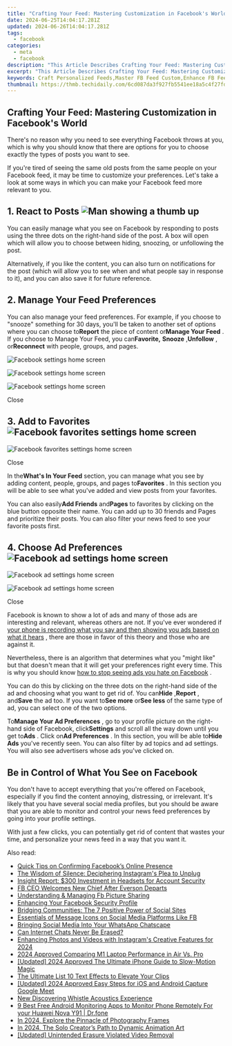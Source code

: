 ```yaml
---
title: "Crafting Your Feed: Mastering Customization in Facebook's World"
date: 2024-06-25T14:04:17.281Z
updated: 2024-06-26T14:04:17.281Z
tags:
  - facebook
categories:
  - meta
  - facebook
description: "This Article Describes Crafting Your Feed: Mastering Customization in Facebook's World"
excerpt: "This Article Describes Crafting Your Feed: Mastering Customization in Facebook's World"
keywords: Craft Personalized Feeds,Master FB Feed Custom,Enhance FB Feed Options,Tailor FB Content Wisely,Optimize FB Customization,Control Your FB Layout,Build Unique Facebook Pages
thumbnail: https://thmb.techidaily.com/6cd087da3f927fb5541ee18a5c4f27fd477ab52940ff719d4e3de086cc546e4e.jpg
---
```


## Crafting Your Feed: Mastering Customization in Facebook's World

 There's no reason why you need to see everything Facebook throws at you, which is why you should know that there are options for you to choose exactly the types of posts you want to see.

 If you're tired of seeing the same old posts from the same people on your Facebook feed, it may be time to customize your preferences. Let's take a look at some ways in which you can make your Facebook feed more relevant to you.

## 1\. React to Posts ![Man showing a thumb up](https://static1.makeuseofimages.com/wordpress/wp-content/uploads/2022/11/pexels-william-fortunato-6140706.jpg)

 You can easily manage what you see on Facebook by responding to posts using the three dots on the right-hand side of the post. A box will open which will allow you to choose between hiding, snoozing, or unfollowing the post.

 Alternatively, if you like the content, you can also turn on notifications for the post (which will allow you to see when and what people say in response to it), and you can also save it for future reference.

## 2\. Manage Your Feed Preferences

 You can also manage your feed preferences. For example, if you choose to "snooze" something for 30 days, you'll be taken to another set of options where you can choose to**Report** the piece of content or**Manage Your Feed** . If you choose to Manage Your Feed, you can**Favorite,** **Snooze** ,**Unfollow** , or**Reconnect** with people, groups, and pages.

![Facebook settings home screen](https://static1.makeuseofimages.com/wordpress/wp-content/uploads/2022/11/315957579_537820348160467_7357108104714132_n.png)

![Facebook settings home screen](https://static1.makeuseofimages.com/wordpress/wp-content/uploads/2022/11/316085431_487992473306097_3670768993159819399_n.png)

![Facebook settings home screen](https://static1.makeuseofimages.com/wordpress/wp-content/uploads/2022/11/316057294_497844138975994_5709024957778245697_n.png)

Close

##

## 3\. Add to Favorites ![Facebook favorites settings home screen](https://static1.makeuseofimages.com/wordpress/wp-content/uploads/2022/11/316106726_397203995869253_3243729320105828174_n.png)

![Facebook favorites settings home screen](https://static1.makeuseofimages.com/wordpress/wp-content/uploads/2022/11/316219933_812959599983902_5783370069454505323_n.png)

Close

 In the**What's In Your Feed** section, you can manage what you see by adding content, people, groups, and pages to**Favorites** . In this section you will be able to see what you've added and view posts from your favorites.

 You can also easily**Add Friends** and**Pages** to favorites by clicking on the blue button opposite their name. You can add up to 30 friends and Pages and prioritize their posts. You can also filter your news feed to see your favorite posts first.

## 4\. Choose Ad Preferences ![Facebook ad settings home screen](https://static1.makeuseofimages.com/wordpress/wp-content/uploads/2022/11/315966540_709127307399275_7803740968097717654_n.png)

![Facebook ad settings home screen](https://static1.makeuseofimages.com/wordpress/wp-content/uploads/2022/11/316016806_1110427606332962_1602856131441474800_n.png)

![Facebook ad settings home screen](https://static1.makeuseofimages.com/wordpress/wp-content/uploads/2022/11/316023802_729704451863518_8824159090415447131_n.png)

Close

 Facebook is known to show a lot of ads and many of those ads are interesting and relevant, whereas others are not. If you've ever wondered if [your phone is recording what you say and then showing you ads based on what it hears](https://www.makeuseof.com/tag/your-smartphone-listening-or-coincidence/) , there are those in favor of this theory and those who are against it.

 Nevertheless, there is an algorithm that determines what you "might like" but that doesn't mean that it will get your preferences right every time. This is why you should know [how to stop seeing ads you hate on Facebook](https://www.makeuseof.com/stop-seeing-specific-ads-facebook/) .

 You can do this by clicking on the three dots on the right-hand side of the ad and choosing what you want to get rid of. You can**Hide** ,**Report** , and**Save** the ad too. If you want to**See more** or**See less** of the same type of ad, you can select one of the two options.

 To**Manage Your Ad Preferences** , go to your profile picture on the right-hand side of Facebook, click**Settings** and scroll all the way down until you get to**Ads** . Click on**Ad Preferences** . In this section, you will be able to**Hide Ads** you've recently seen. You can also filter by ad topics and ad settings. You will also see advertisers whose ads you've clicked on.

## Be in Control of What You See on Facebook

 You don't have to accept everything that you're offered on Facebook, especially if you find the content annoying, distressing, or irrelevant. It's likely that you have several social media profiles, but you should be aware that you are able to monitor and control your news feed preferences by going into your profile settings.

 With just a few clicks, you can potentially get rid of content that wastes your time, and personalize your news feed in a way that you want it.


<ins class="adsbygoogle"
     style="display:block"
     data-ad-format="autorelaxed"
     data-ad-client="ca-pub-7571918770474297"
     data-ad-slot="1223367746"></ins>



<ins class="adsbygoogle"
     style="display:block"
     data-ad-client="ca-pub-7571918770474297"
     data-ad-slot="8358498916"
     data-ad-format="auto"
     data-full-width-responsive="true"></ins>

<span class="atpl-alsoreadstyle">Also read:</span>
<div><ul>
<li><a href="https://facebook.techidaily.com/quick-tips-on-confirming-facebooks-online-presence/"><u>Quick Tips on Confirming Facebook’s Online Presence</u></a></li>
<li><a href="https://facebook.techidaily.com/the-wisdom-of-silence-deciphering-instagrams-plea-to-unplug/"><u>The Wisdom of Silence: Deciphering Instagram's Plea to Unplug</u></a></li>
<li><a href="https://facebook.techidaily.com/insight-report-300-investment-in-headsets-for-account-security/"><u>Insight Report: $300 Investment in Headsets for Account Security</u></a></li>
<li><a href="https://facebook.techidaily.com/fb-ceo-welcomes-new-chief-after-everson-departs/"><u>FB CEO Welcomes New Chief After Everson Departs</u></a></li>
<li><a href="https://facebook.techidaily.com/understanding-and-managing-fb-picture-sharing/"><u>Understanding & Managing Fb Picture Sharing</u></a></li>
<li><a href="https://facebook.techidaily.com/enhancing-your-facebook-security-profile/"><u>Enhancing Your Facebook Security Profile</u></a></li>
<li><a href="https://facebook.techidaily.com/bridging-communities-the-7-positive-power-of-social-sites/"><u>Bridging Communities: The 7 Positive Power of Social Sites</u></a></li>
<li><a href="https://facebook.techidaily.com/essentials-of-message-icons-on-social-media-platforms-like-fb/"><u>Essentials of Message Icons on Social Media Platforms Like FB</u></a></li>
<li><a href="https://facebook.techidaily.com/bringing-social-media-into-your-whatsapp-chatscape/"><u>Bringing Social Media Into Your WhatsApp Chatscape</u></a></li>
<li><a href="https://facebook.techidaily.com/can-internet-chats-never-be-erased/"><u>Can Internet Chats Never Be Erased?</u></a></li>
<li><a href="https://instagram-clips.techidaily.com/enhancing-photos-and-videos-with-instagrams-creative-features-for-2024/"><u>Enhancing Photos and Videos with Instagram's Creative Features for 2024</u></a></li>
<li><a href="https://vp-tips.techidaily.com/2024-approved-comparing-m1-laptop-performance-in-air-vs-pro/"><u>2024 Approved  Comparing M1 Laptop Performance in Air Vs. Pro</u></a></li>
<li><a href="https://video-screen-grab.techidaily.com/updated-2024-approved-the-ultimate-iphone-guide-to-slow-motion-magic/"><u>[Updated] 2024 Approved  The Ultimate iPhone Guide to Slow-Motion Magic</u></a></li>
<li><a href="https://extra-hints.techidaily.com/the-ultimate-list-10-text-effects-to-elevate-your-clips/"><u>The Ultimate List  10 Text Effects to Elevate Your Clips</u></a></li>
<li><a href="https://screen-activity-recording.techidaily.com/updated-2024-approved-easy-steps-for-ios-and-android-capture-google-meet/"><u>[Updated] 2024 Approved  Easy Steps for iOS and Android  Capture Google Meet</u></a></li>
<li><a href="https://audio-shaping.techidaily.com/new-discovering-whistle-acoustics-experience/"><u>New Discovering Whistle Acoustics Experience</u></a></li>
<li><a href="https://android-location.techidaily.com/9-best-free-android-monitoring-apps-to-monitor-phone-remotely-for-your-huawei-nova-y91-drfone-by-drfone-virtual/"><u>9 Best Free Android Monitoring Apps to Monitor Phone Remotely For your Huawei Nova Y91 | Dr.fone</u></a></li>
<li><a href="https://some-techniques.techidaily.com/in-2024-explore-the-pinnacle-of-photography-frames/"><u>In 2024, Explore the Pinnacle of Photography Frames</u></a></li>
<li><a href="https://youtube-stream.techidaily.com/in-2024-the-solo-creators-path-to-dynamic-animation-art/"><u>In 2024, The Solo Creator’s Path to Dynamic Animation Art</u></a></li>
<li><a href="https://facebook-video-recording.techidaily.com/updated-unintended-erasure-violated-video-removal/"><u>[Updated] Unintended Erasure  Violated Video Removal</u></a></li>
</ul></div>
